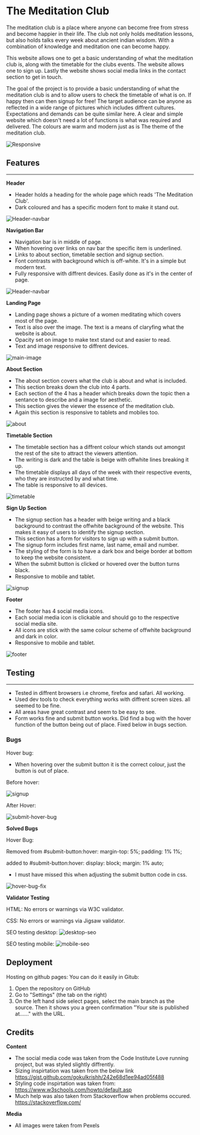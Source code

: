 # The Meditation Club

The meditation club is a place where anyone can become free from stress and become happier in their life. The club not only holds meditation lessons, but also holds talks every week about ancient indian wisdom. With a combination of knowledge and meditation one can become happy. 

This website allows one to get a basic understanding of what the meditation club is, along with the timetable for the clubs events. The website allows one to sign up. Lastly the website shows social media links in the contact section to get in touch.

The goal of the project is to provide a basic understanding of what the meditation club is and to allow users to check the timetable of what is on. If happy then can then signup for free! The target audience can be anyone as reflected in a wide range of pictures which includes diffrent cultures. Expectations and demands can be quite similar here. A clear and simple website which doesn't need a lot of functions is what was required and delivered. The colours are warm and modern just as is The theme of the meditation club.

![Responsive](/readme-resources/images/Responsive.png)


## Features
<hr>

**Header**
- Header holds a heading for the whole page which reads 'The Meditation Club'.
- Dark coloured and has a specific modern font to make it stand out.

![Header-navbar](/readme-resources/images/Header-and-nav-bar.png)

**Navigation Bar**
- Navigation bar is in middle of page.
- When hovering over links on nav bar the specific item is underlined.
- Links to about section, timetable section and signup section. 
- Font contrasts with background which is off-white. It's in a simple but modern text.
- Fully responsive with diffrent devices. Easily done as it's in the center of page.

![Header-navbar](/readme-resources/images/Header-and-nav-bar.png)

**Landing Page**
- Landing page shows a picture of a women meditating which covers most of the page.
- Text is also over the image. The text is a means of claryfing what the website is about.
- Opacity set on image to make text stand out and easier to read.
- Text and image responsive to diffrent devices.

![main-image](/readme-resources/images/main-image.png)

**About Section**
- The about section covers what the club is about and what is included.
- This section breaks down the club into 4 parts. 
- Each section of the 4 has a header which breaks down the topic then a sentance to describe and a image for aesthetic.
- This section gives the viewer the essence of the meditation club.
- Again this section is responsive to tablets and mobiles too.

![about](/readme-resources/images/about.png)

**Timetable Section**
- The timetable section has a diffrent colour which stands out amongst the rest of the site to attract the viewers attention. 
- The writing is dark and the table is beige with offwhite lines breaking it up. 
- The timetable displays all days of the week with their respective events, who they are instructed by and what time. 
- The table is responsive to all devices. 

![timetable](/readme-resources/images/timetable.png)


**Sign Up Section**

- The signup section has a header with beige writing and a black background to contrast the offwhite background of the website. This makes it easy of users to identify the signup section.
- This section has a form for visitors to sign up with a submit button. 
- The signup form includes first name, last name, email and number. 
- The styling of the form is to have a dark box and beige border at bottom to keep the website consistent. 
- When the submit button is clicked or hovered over the button turns black.
- Responsive to mobile and tablet.

![signup](/readme-resources/images/signup.png)

**Footer**
- The footer has 4 social media icons. 
- Each social media icon is clickable and should go to the respective social media site. 
- All icons are stick with the same colour scheme of offwhite background and dark in color.
- Responsive to mobile and tablet.

![footer](/readme-resources/images/footer.png)

## Testing
<hr>

- Tested in diffrent browsers i.e chrome, firefox and safari. All working.
- Used dev tools to check everything works with diffrent screen sizes. all seemed to be fine. 
- All areas have great contrast and seem to be easy to see.
- Form works fine and submit button works. Did find a bug with the hover function of the button being out of place. Fixed below in bugs section.

### Bugs

Hover bug:
- When hovering over the submit button it is the correct colour, just the button is out of place. 

Before hover:

![signup](/readme-resources/images/signup.png)

After Hover: 

![submit-hover-bug](/readme-resources/images/submit-hover-bug.png)

**Solved Bugs**

Hover Bug:

Removed from #submit-button:hover:
margin-top: 5%;
padding: 1% 1%;


added to #submit-button:hover:
display: block;
margin: 1% auto;

- I must have missed this when adjusting the submit button code in css. 

![hover-bug-fix](/readme-resources/images/hover-bug-fix.png)



**Validator Testing**

HTML: No errors or warnings via W3C validator.

CSS: No errors or warnings via Jigsaw validator.

SEO testing desktop:
![desktop-seo](../the-meditation-club/readme-resources/images/desktop-seo.png)

SEO testing mobile:
![mobile-seo](/readme-resources/images/mobile-seo.png)


## Deployment

Hosting on github pages:
You can do it easily in Gitub:
1. Open the repository on GitHub
2. Go to "Settings" (the tab on the right)
3. On the left hand side select pages, select the main branch as the source.  Then it shows you a green confirmation "Your site is published at......" with the URL.

## Credits
**Content**
* The social media code was taken from the Code Institute Love running project, but was styled slightly diffrently.
* Sizing inspirtation was taken from the below link
https://gist.github.com/gokulkrishh/242e68d1ee94ad05f488
* Styling code inspirtation was taken from:
https://www.w3schools.com/howto/default.asp
* Much help was also taken from Stackoverflow when problems occured.
https://stackoverflow.com/


**Media**
* All images were taken from Pexels


